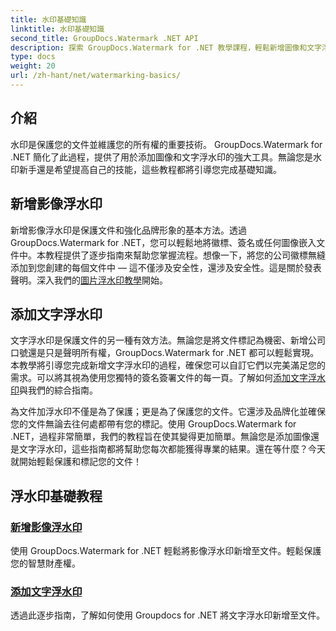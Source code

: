 ```yaml
---
title: 水印基礎知識
linktitle: 水印基礎知識
second_title: GroupDocs.Watermark .NET API
description: 探索 GroupDocs.Watermark for .NET 教學課程，輕鬆新增圖像和文字浮水印。使用這些易於遵循的指南來保護您的文件。
type: docs
weight: 20
url: /zh-hant/net/watermarking-basics/
---
```

## 介紹
水印是保護您的文件並維護您的所有權的重要技術。 GroupDocs.Watermark for .NET 簡化了此過程，提供了用於添加圖像和文字浮水印的強大工具。無論您是水印新手還是希望提高自己的技能，這些教程都將引導您完成基礎知識。

## 新增影像浮水印

新增影像浮水印是保護文件和強化品牌形象的基本方法。透過 GroupDocs.Watermark for .NET，您可以輕鬆地將徽標、簽名或任何圖像嵌入文件中。本教程提供了逐步指南來幫助您掌握流程。想像一下，將您的公司徽標無縫添加到您創建的每個文件中 — 這不僅涉及安全性，還涉及安全性。這是關於發表聲明。深入我們的[圖片浮水印教學](./add-image-watermark/)開始。

## 添加文字浮水印

文字浮水印是保護文件的另一種有效方法。無論您是將文件標記為機密、新增公司口號還是只是聲明所有權，GroupDocs.Watermark for .NET 都可以輕鬆實現。本教學將引導您完成新增文字浮水印的過程，確保您可以自訂它們以完美滿足您的需求。可以將其視為使用您獨特的簽名簽署文件的每一頁。了解如何[添加文字浮水印](./add-text-watermark/)與我們的綜合指南。

為文件加浮水印不僅是為了保護；更是為了保護您的文件。它還涉及品牌化並確保您的文件無論去往何處都帶有您的標記。使用 GroupDocs.Watermark for .NET，過程非常簡單，我們的教程旨在使其變得更加簡單。無論您是添加圖像還是文字浮水印，這些指南都將幫助您每次都能獲得專業的結果。還在等什麼？今天就開始輕鬆保護和標記您的文件！

## 浮水印基礎教程
### [新增影像浮水印](./add-image-watermark/)
使用 GroupDocs.Watermark for .NET 輕鬆將影像浮水印新增至文件。輕鬆保護您的智慧財產權。
### [添加文字浮水印](./add-text-watermark/)
透過此逐步指南，了解如何使用 Groupdocs for .NET 將文字浮水印新增至文件。